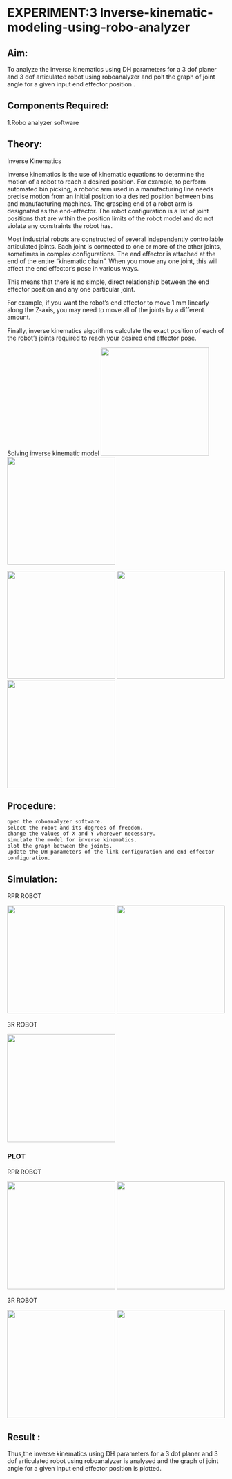 # EXPERIMENT:3 Inverse-kinematic-modeling-using-robo-analyzer 

## Aim: 
To analyze the inverse kinematics using DH parameters for a 3 dof planer and 3 dof articulated robot using roboanalyzer and polt the graph of joint angle for a given  input end effector position .


## Components Required:
1.Robo analyzer software  


## Theory: 
  
Inverse Kinematics
 

Inverse kinematics is the use of kinematic equations to determine the motion of a robot to reach a desired position. For example, to perform automated bin picking, a robotic arm used in a manufacturing line needs precise motion from an initial position to a desired position between bins and manufacturing machines. The grasping end of a robot arm is designated as the end-effector. The robot configuration is a list of joint positions that are within the position limits of the robot model and do not violate any constraints the robot has.

 Most industrial robots are constructed of several independently controllable articulated joints. Each joint is connected to one or more of the other joints, sometimes in complex configurations. The end effector is attached at the end of the entire “kinematic chain”. When you move any one joint, this will affect the end effector’s pose in various ways.

This means that there is no simple, direct relationship between the end effector position and any one particular joint.

For example, if you want the robot’s end effector to move 1 mm linearly along the Z-axis, you may need to move all of the joints by a different amount.

Finally, inverse kinematics algorithms calculate the exact position of each of the robot’s joints required to reach your desired end effector pose.

Solving inverse kinematic model 
<img src="https://user-images.githubusercontent.com/36288975/170622829-3fe97ef7-8ef1-44af-afae-b0954871aa0c.png" height="250" />
<img src="https://user-images.githubusercontent.com/36288975/170622902-f48fd9c7-f2ec-4fd5-904b-ea51be8298c3.png" height="250" />

<img src="https://user-images.githubusercontent.com/36288975/170622934-a3fd7f77-7eb2-4408-b66d-d6e3adbd1f99.png" height="250" />
<img src="https://user-images.githubusercontent.com/36288975/170622982-9c4d8b23-1563-4e17-9616-87bcc4f4501d.png" height="250" />

<img src="https://user-images.githubusercontent.com/36288975/170623020-f27efc12-bb58-4f62-840d-af544ac6689e.png" height="250" />

## Procedure:
```
open the roboanalyzer software.
select the robot and its degrees of freedom.
change the values of X and Y wherever necessary.
simulate the model for inverse kinematics.
plot the graph between the joints.
update the DH parameters of the link configuration and end effector configuration.
```





## Simulation:
RPR ROBOT
 
<img src="https://github.com/SUJITH04/Inverse-kinematic-modeling-using-robo-analyzer-/assets/130206202/61a7eb3b-a1f4-40e0-ac83-c9f9e4363e67" height="250" />

<img src="https://github.com/SUJITH04/Inverse-kinematic-modeling-using-robo-analyzer-/assets/130206202/fd6a4ef4-d081-481b-b21c-9ec38be5b3ce" height="250" />


 
3R ROBOT

<img src="https://github.com/SUJITH04/Inverse-kinematic-modeling-using-robo-analyzer-/assets/130206202/c12350ee-2dc5-4fc0-a806-7911ee01299e" height="250" />


 
### PLOT

RPR ROBOT

<img src="https://github.com/SUJITH04/Inverse-kinematic-modeling-using-robo-analyzer-/assets/130206202/1478f9c6-765f-477a-b7e3-b239d3fb8eaf" height="250" />

<img src="https://github.com/SUJITH04/Inverse-kinematic-modeling-using-robo-analyzer-/assets/130206202/b74a11c1-7f99-449d-ad37-62eae838d13c" height="250" />


3R ROBOT

<img src="https://github.com/SUJITH04/Inverse-kinematic-modeling-using-robo-analyzer-/assets/130206202/64878869-50b4-4245-9896-a2b8fc288805" height="250" />

<img src="https://github.com/SUJITH04/Inverse-kinematic-modeling-using-robo-analyzer-/assets/130206202/5cfe6aec-49f6-4933-b3e1-3f11ff019716" height="250" />


## Result :  

Thus,the inverse kinematics using DH parameters for a 3 dof planer and 3 dof articulated robot using roboanalyzer is analysed and the graph of joint angle for a given input end effector position is plotted.
